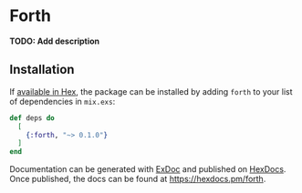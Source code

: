 # Forth

**TODO: Add description**

## Installation

If [available in Hex](https://hex.pm/docs/publish), the package can be installed
by adding `forth` to your list of dependencies in `mix.exs`:

```elixir
def deps do
  [
    {:forth, "~> 0.1.0"}
  ]
end
```

Documentation can be generated with [ExDoc](https://github.com/elixir-lang/ex_doc)
and published on [HexDocs](https://hexdocs.pm). Once published, the docs can
be found at <https://hexdocs.pm/forth>.

